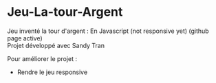# Jeu-La-tour-Argent
Jeu inventé la tour d'argent : En Javascript (not responsive yet) (github page active)  
Projet développé avec Sandy Tran  
  
  Pour améliorer le projet :
  - Rendre le jeu responsive
